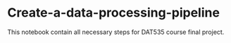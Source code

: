 # Create-a-data-processing-pipeline
This notebook contain all necessary steps for  DAT535 course final project.
